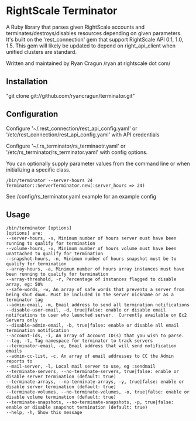 # RightScale Terminator

A Ruby library that parses given RightScale accounts and terminates/destroys/disables resources depending on given parameters.  It's built on the 'rest\_connection' gem that support RightScale API 0.1, 1.0, 1.5.  This gem will likely be updated to depend on right\_api\_client when unified clusters are standard.

Written and maintained by Ryan Cragun /ryan at rightscale dot com/

## Installation
  "git clone git://github.com/ryancragun/terminator.git"
  
## Configuration
  Configure '~/.rest\_connection/rest\_api\_config.yaml' or '/etc/rest\_connection/rest\_api\_config.yaml' with API credentials
  
  Configure '~/.rs\_terminator/rs\_terminaotr.yaml' or '/etc/rs\_terminator/rs\_terminator.yaml' with config options.
  
  You can optionally supply parameter values from the command line or when initializing a specific class.
    
    /bin/terminator --server-hours 24
    Terminator::ServerTerminator.new(:server_hours => 24)

  See /config/rs\_terminator.yaml.example for an example config

## Usage
    /bin/terminator [options]
    [options] are:
    --server-hours, -s, Minimum number of hours server must have been running to qualify for termination
    --volume-hours, -v, Minimum number of hours volume must have been unattached to qualify for termination
    --snapshot-hours, -n, Minimum number of hours snapshot must be to qualify for termination
    --array-hours, -a, Minimum number of hours array instances must have been running to qualify for termination
    --array-threshold, -r, Percentage of instances flagged to disable array, eg: 50%
    --safe-words, -w, An array of safe words that prevents a server from being shut down. Must be included in the server nickname or as a terminator tag
    --admin-email, -m, Email address to send all termination notifications
    --disable-user-email, -d, true|false: enable or disable email notifcations to user who launched server.  Currently available on Ec2 Servers only
    --disable-admin-email, -b, true|false: enable or disable all email termination notification
    --account-ids, -i, An array of Account ID(s) that you wish to parse.
    --tag, -t, Tag namespace for terminator to track servers
    --terminator-email, -e, Email address that will send notification emails
    --admin-cc-list, -c, An array of email addresses to CC the Admin reports to
    --mail-server, -l, Local mail server to use, eg :sendmail
    --terminate-servers, --no-terminate-servers, true|false: enable or disable server termination (default: true)
    --terminate-arrays, --no-terminate-arrays, -y, true|false: enable or disable server termination (default: true)
    --terminate-volumes, --no-terminate-volumes, -o, true|false: enable or disable volume termination (default: true)
    --terminate-snapshots, --no-terminate-snapshots, -p, true|false: enable or disable snapshot termination (default: true)
    --help, -h, Show this message    
